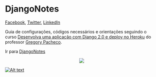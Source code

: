 # DjangoNotes

[Facebook], [Twitter], [LinkedIn]

Guia de configurações, códigos necessários e orientações seguindo o curso [Desenvolva uma aplicação com Django 2.0 e deploy no Heroku] do professor [Gregory Pacheco].

Ir para [DjangoNotes]

<div align="center"><img src="https://github.com/hemilioaraujo/DjangoNotes/blob/master/img/requestResponse.png"></div>

[![Alt text](https://github.com/hemilioaraujo/DjangoNotes/blob/master/img/requestResponse.png)](http://www.google.com)

[Desenvolva uma aplicação com Django 2.0 e deploy no Heroku]: https://www.udemy.com/share/1003joAkEddl1aQnw=/
[Gregory Pacheco]: https://www.udemy.com/user/gpzimpacheco/
[Facebook]: https://www.facebook.com/hemilioaraujo?ref=bookmarks
[Twitter]: https://twitter.com/hemilioaraujo
[LinkedIn]: https://www.linkedin.com/in/hem%C3%ADlio-lauro-47896510a/
[DjangoNotes]: https://github.com/hemilioaraujo/DjangoNotes/blob/master/DjangoNotes.md
